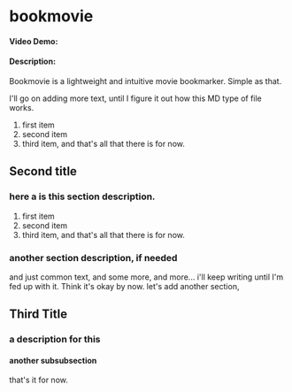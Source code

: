 # bookmovie
#### Video Demo:  <URL HERE>
#### Description:
Bookmovie is a lightweight and intuitive movie bookmarker. Simple as that.

I'll go on adding more text, until I figure it out how this MD type of file works.
1. first item
2. second item
3. third item, and that's all that there is for now.

## Second title
### here a is this section description.
1. first item
2. second item
3. third item, and that's all that there is for now.

### another section description, if needed
and just common text, and some more, and more... i'll keep writing until I'm fed up with it. Think it's okay by now. let's add another section,

## Third Title
### a description for this
#### another subsubsection
that's it for now.
